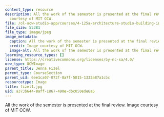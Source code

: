 ```yaml
---
content_type: resource
description: All the work of the semester is presented at the final review. Image
  courtesy of MIT OCW.
file: /ol-ocw-studio-app/courses/4-125a-architecture-studio-building-in-landscapes-fall-2005/a373b6448aff1867490edbc050ede6a5_fizel1.jpg
file_size: 55381
file_type: image/jpeg
image_metadata:
  caption: All the work of the semester is presented at the final review.
  credit: Image courtesy of MIT OCW.
  image-alt: All the work of the semester is presented at the final review.
learning_resource_types: []
license: https://creativecommons.org/licenses/by-nc-sa/4.0/
ocw_type: OCWImage
parent_title: Jenna Fizel
parent_type: CourseSection
parent_uid: 6ee1ca07-072f-8a7f-5815-1333a87a1cbc
resourcetype: Image
title: fizel1.jpg
uid: a373b644-8aff-1867-490e-dbc050ede6a5
---
```

All the work of the semester is presented at the final review. Image courtesy of MIT OCW.